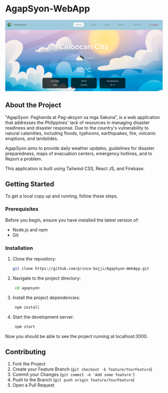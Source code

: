 # AgapSyon-WebApp

![Agapsyon](./agapsyon/src/images/ss.png)

## About the Project

"AgapSyon: Paghanda at Pag-aksyon sa mga Sakuna”, is a web application that addresses the Philippines' lack of resources in managing disaster readiness and disaster response. Due to the country's vulnerability to natural calamities, including floods, typhoons, earthquakes, fire, volcanic eruptions, and landslides.

AgapSyon aims to provide daily weather updates, guidelines for disaster preparedness, maps of evacuation centers, emergency hotlines, and to Report a problem.

This application is built using Tailwind CSS, React JS, and Firebase. 

## Getting Started

To get a local copy up and running, follow these steps. 

### Prerequisites

Before you begin, ensure you have installed the latest version of:

- Node.js and npm
- Git

### Installation

1. Clone the repository:
   ```bash
   git clone https://github.com/prince-bojji/AgapSyon-WebApp.git

2. Navigate to the project directory:
   ```bash
    cd agapsyon
3. Install the project dependencies:
   ```bash
    npm install
5. Start the development server:
   ```bash
    npm start

Now you should be able to see the project running at localhost:3000. 

## Contributing

1. Fork the Project
2. Create your Feature Branch (`git checkout -b feature/YourFeature`)
3. Commit your Changes (`git commit -m 'Add some feature'`)
4. Push to the Branch (`git push origin feature/YourFeature`)
5. Open a Pull Request




